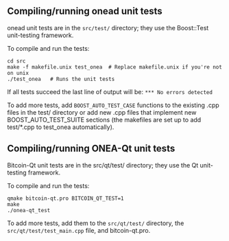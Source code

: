 Compiling/running onead unit tests
------------------------------------

onead unit tests are in the `src/test/` directory; they
use the Boost::Test unit-testing framework.

To compile and run the tests:

	cd src
	make -f makefile.unix test_onea  # Replace makefile.unix if you're not on unix
	./test_onea   # Runs the unit tests

If all tests succeed the last line of output will be:
`*** No errors detected`

To add more tests, add `BOOST_AUTO_TEST_CASE` functions to the existing
.cpp files in the test/ directory or add new .cpp files that
implement new BOOST_AUTO_TEST_SUITE sections (the makefiles are
set up to add test/*.cpp to test_onea automatically).


Compiling/running ONEA-Qt unit tests
---------------------------------------

Bitcoin-Qt unit tests are in the src/qt/test/ directory; they
use the Qt unit-testing framework.

To compile and run the tests:

	qmake bitcoin-qt.pro BITCOIN_QT_TEST=1
	make
	./onea-qt_test

To add more tests, add them to the `src/qt/test/` directory,
the `src/qt/test/test_main.cpp` file, and bitcoin-qt.pro.

